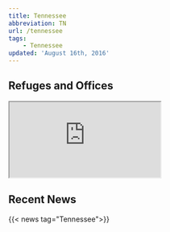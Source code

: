 ```yaml
---
title: Tennessee
abbreviation: TN
url: /tennessee
tags:
    - Tennessee
updated: 'August 16th, 2016'
---
```


## Refuges and Offices
<iframe src="https://usfws.github.io/southeast-mega-map/?state=TN&scroll=false" class="state-map"></iframe>

## Recent News
{{< news tag="Tennessee">}}
